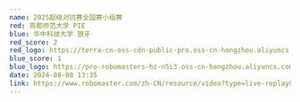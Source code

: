 ```yaml
---
name: 2025超级对抗赛全国赛小组赛
red: 首都师范大学 PIE
blue: 华中科技大学 狼牙
red_score: 2
red_logo: https://terra-cn-oss-cdn-public-pro.oss-cn-hangzhou.aliyuncs.com/b2a076471c6c4b72b574a977334d3e05/a061e111-f402-4e01-884e-0b5c95f7ab5e
blue_score: 1
blue_logo: https://pro-robomasters-hz-n5i3.oss-cn-hangzhou.aliyuncs.com/teams/1525675209294-logo_blue_800x800.png
date: 2024-08-08 13:35
link: https://www.robomaster.com/zh-CN/resource/video?type=live-replay&videoUrl=https://vod.robomaster.com/video/4b6d6087-19130b31481-0006-a66d-d2f-76fb4.mp4&zoneType=548
---
```

